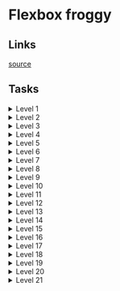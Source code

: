 # Flexbox froggy

## Links
[source](https://flexboxfroggy.com)

## Tasks

<details>
  <summary>Level 1</summary>

    justify-content: flex-end;

</details>

<details>
  <summary>Level 2</summary>

    justify-content: center;

</details>

<details>
  <summary>Level 3</summary>

    justify-content: space-around;

</details>

<details>
  <summary>Level 4</summary>

    justify-content: space-between;

</details>

<details>
  <summary>Level 5</summary>

    align-items: flex-end;

</details>

<details>
  <summary>Level 6</summary>

    justify-content: center;
    align-items: center;

</details>

<details>
  <summary>Level 7</summary>

    justify-content: space-around;
    align-items: flex-end;

</details>

<details>
  <summary>Level 8</summary>

    flex-direction: row-reverse;

</details>

<details>
  <summary>Level 9</summary>

    flex-direction: column;

</details>

<details>
  <summary>Level 10</summary>

    flex-direction: row-reverse;
    justify-content: flex-end;

</details>

<details>
  <summary>Level 11</summary>

    flex-direction: column;
    justify-content: flex-end;

</details>

<details>
  <summary>Level 12</summary>

    flex-direction: column-reverse;
    justify-content: space-between;

</details>

<details>
  <summary>Level 13</summary>

    flex-direction: row-reverse;
    justify-content: center;
    align-items: flex-end;

</details>

<details>
  <summary>Level 14</summary>

    order: 1;

</details>

<details>
  <summary>Level 15</summary>

    order: -1;

</details>

<details>
  <summary>Level 16</summary>

    align-self: flex-end;

</details>

<details>
  <summary>Level 17</summary>

    order: 1;
    align-self: flex-end;

</details>

<details>
  <summary>Level 18</summary>

    flex-wrap: wrap;

</details>

<details>
  <summary>Level 19</summary>

    flex-direction: column;
    flex-wrap: wrap;

</details>

<details>
  <summary>Level 20</summary>

    flex-flow: column wrap;

</details>

<details>
  <summary>Level 21</summary>

    align-content: flex-start;

</details>
